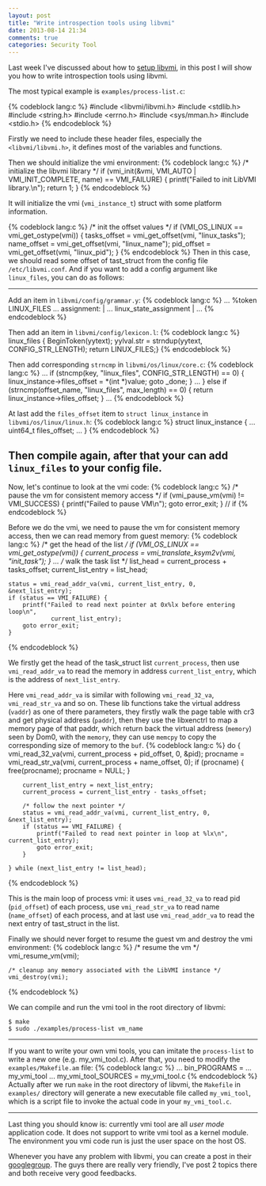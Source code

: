```yaml
---
layout: post
title: "Write introspection tools using libvmi"
date: 2013-08-14 21:34
comments: true
categories: Security Tool
---
```


Last week I've discussed about how to [setup libvmi](http://ytliu.info/blog/2013/08/04/libvmi-setup/), in this post I will show you how to write introspection tools using libvmi.

The most typical example is `examples/process-list.c`:

{% codeblock lang:c %}
#include <libvmi/libvmi.h>
#include <stdlib.h>
#include <string.h>
#include <errno.h>
#include <sys/mman.h>
#include <stdio.h>
{% endcodeblock %}

Firstly we need to include these header files, especially the `<libvmi/libvmi.h>`, it defines most of the variables and functions.

Then we should initialize the vmi environment:
{% codeblock lang:c %}
	/* initialize the libvmi library */
    if (vmi_init(&vmi, VMI_AUTO | VMI_INIT_COMPLETE, name) == VMI_FAILURE) {
        printf("Failed to init LibVMI library.\n");
        return 1;
    }
{% endcodeblock %}

<!-- more -->

It will initialize the vmi (`vmi_instance_t`) struct with some platform information.

{% codeblock lang:c %}
	/* init the offset values */
    if (VMI_OS_LINUX == vmi_get_ostype(vmi)) {
        tasks_offset = vmi_get_offset(vmi, "linux_tasks");
        name_offset = vmi_get_offset(vmi, "linux_name");
        pid_offset = vmi_get_offset(vmi, "linux_pid");
    }
{% endcodeblock %}
Then in this case, we should read some offset of tast_struct from the config file `/etc/libvmi.conf`. And if you want to add a config argument like `linux_files`, you can do as follows:

------
Add an item in `libvmi/config/grammar.y`:
{% codeblock lang:c %}
...
%token<str> 	LINUX_FILES
...
assignment:
	|
...
	linux_state_assignment
	|
...
{% endcodeblock %}

Then add an item in `libvmi/config/lexicon.l`:
{% codeblock lang:c %}
linux_files 	{ BeginToken(yytext); yylval.str = strndup(yytext, CONFIG_STR_LENGTH); return LINUX_FILES;}
{% endcodeblock %}

Then add corresponding `strncmp` in `libvmi/os/linux/core.c`:
{% codeblock lang:c %}
...
if (stncmp(key, "linux_files", CONFIG_STR_LENGTH) == 0) {
	linux_instance->files_offset = *(int *)value;
	goto _done;
}
...
} else if (strncmp(offset_name, "linux_files", max_length) == 0) {
	return linux_instance->files_offset;
}
...
{% endcodeblock %}

At last add the `files_offset` item to `struct linux_instance` in `libvmi/os/linux/linux.h`:
{% codeblock lang:c %}
struct linux_instance {
	...
	uint64_t files_offset;
	...
}
{% endcodeblock %}

Then compile again, after that your can add `linux_files` to your config file.
------

Now, let's continue to look at the vmi code:
{% codeblock lang:c %}
	/* pause the vm for consistent memory access */
    if (vmi_pause_vm(vmi) != VMI_SUCCESS) {
        printf("Failed to pause VM\n");
        goto error_exit;
    } // if
{% endcodeblock %}

Before we do the vmi, we need to pause the vm for consistent memory access, then we can read memory from guest memory:
{% codeblock lang:c %}
 	/* get the head of the list */
    if (VMI_OS_LINUX == vmi_get_ostype(vmi)) {
        current_process = vmi_translate_ksym2v(vmi, "init_task");
    }
    ...
    /* walk the task list */
    list_head = current_process + tasks_offset;
    current_list_entry = list_head;

    status = vmi_read_addr_va(vmi, current_list_entry, 0, &next_list_entry);
    if (status == VMI_FAILURE) {
        printf("Failed to read next pointer at 0x%lx before entering loop\n",
                current_list_entry);
        goto error_exit;
    }
{% endcodeblock %}

We firstly get the head of the task_struct list `current_process`, then use `vmi_read_addr_va` to read the memory in address `current_list_entry`, which is the address of `next_list_entry`.

Here `vmi_read_addr_va` is similar with following `vmi_read_32_va`, `vmi_read_str_va` and so on. These lib functions take the virtual address (`vaddr`) as one of there parameters, they firstly walk the page table with cr3 and get physical address (`paddr`), then they use the libxenctrl to map a memory page of that paddr, which return back the virtual address (`memory`) seen by Dom0, with the `memory`, they can use `memcpy` to copy the corresponding size of memory to the `buf`.
{% codeblock lang:c %}
	do {
        vmi_read_32_va(vmi, current_process + pid_offset, 0, &pid);
        procname = vmi_read_str_va(vmi, current_process + name_offset, 0);
        if (procname) {
            free(procname);
            procname = NULL;
        }

        current_list_entry = next_list_entry;
        current_process = current_list_entry - tasks_offset;

        /* follow the next pointer */
        status = vmi_read_addr_va(vmi, current_list_entry, 0, &next_list_entry);
        if (status == VMI_FAILURE) {
            printf("Failed to read next pointer in loop at %lx\n", current_list_entry);
            goto error_exit;
        }

    } while (next_list_entry != list_head);
{% endcodeblock %}

This is the main loop of process vmi: it uses `vmi_read_32_va` to read pid (`pid_offset`) of each process, use `vmi_read_str_va` to read name (`name_offset`) of each process, and at last use `vmi_read_addr_va` to read the next entry of tast_struct in the list.

Finally we should never forget to resume the guest vm and destroy the vmi environment:
{% codeblock lang:c %}
	/* resume the vm */
    vmi_resume_vm(vmi);

    /* cleanup any memory associated with the LibVMI instance */
    vmi_destroy(vmi);
{% endcodeblock %}

We can compile and run the vmi tool in the root directory of libvmi:

	$ make
	$ sudo ./examples/process-list vm_name

------

If you want to write your own vmi tools, you can imitate the `process-list` to write a new one (e.g. my_vmi_tool.c). After that, you need to modify the `examples/Makefile.am` file:
{% codeblock lang:c %}
...
bin_PROGRAMS = ... my_vmi_tool
...
my_vmi_tool_SOURCES = my_vmi_tool.c
{% endcodeblock %}
Actually after we run `make` in the root directory of libvmi, the `Makefile` in `examples/` directory will generate a new executable file called `my_vmi_tool`, which is a script file to invoke the actual code in your `my_vmi_tool.c`.

------

Last thing you should know is: currently vmi tool are all *user mode* application code. It does not support to write vmi tool as a kernel module. The environment you vmi code run is just the user space on the host OS.

Whenever you have any problem with libvmi, you can create a post in their [googlegroup](http://groups.google.com/group/vmitools/topics). The guys there are really very friendly, I've post 2 topics there and both receive very good feedbacks.
